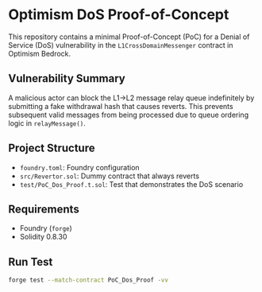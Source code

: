 # Optimism DoS Proof-of-Concept

This repository contains a minimal Proof-of-Concept (PoC) for a Denial of Service (DoS) vulnerability in the `L1CrossDomainMessenger` contract in Optimism Bedrock.

## Vulnerability Summary

A malicious actor can block the L1→L2 message relay queue indefinitely by submitting a fake withdrawal hash that causes reverts. This prevents subsequent valid messages from being processed due to queue ordering logic in `relayMessage()`.

## Project Structure

- `foundry.toml`: Foundry configuration
- `src/Revertor.sol`: Dummy contract that always reverts
- `test/PoC_Dos_Proof.t.sol`: Test that demonstrates the DoS scenario

## Requirements

- Foundry (`forge`)
- Solidity 0.8.30

## Run Test

```bash
forge test --match-contract PoC_Dos_Proof -vv
